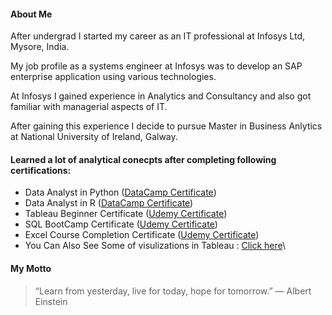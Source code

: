 
#### About Me

After undergrad I started my career as an IT professional at Infosys Ltd, Mysore, India.

My job profile as a systems engineer at Infosys was to develop an SAP enterprise application using various technologies.

At Infosys I gained experience in Analytics and Consultancy and also got familiar with managerial aspects of IT.

After gaining this experience I decide to pursue Master in Business Anlytics at National University of Ireland, Galway.


#### Learned a lot of analytical conecpts after completing following certifications:


*  Data Analyst in Python (<a href="https://ksingh7575.github.io/DataCampPython.html" target="_blank">DataCamp Certificate</a>)
*  Data Analyst in R (<a href="https://ksingh7575.github.io/DataCampR.html" target="_blank">DataCamp Certificate</a>)
*  Tableau Beginner Certificate (<a href="https://www.udemy.com/certificate/UC-GZLYYZ2P/" target="_blank">Udemy Certificate</a>)
*  SQL BootCamp Certificate (<a href="https://www.udemy.com/certificate/UC-NW19KSHV/" target="_blank">Udemy Certificate</a>)
*  Excel Course Completion Certificate (<a href="https://www.udemy.com/certificate/UC-RUZFULJV/" target="_blank">Udemy Certificate</a>)
*  You Can Also See Some of visulizations in Tableau : <a href="https://public.tableau.com/profile/ketan.bhadoriya#!/" target="_blank">Click here</a>\\

#### My Motto

>“Learn from yesterday, live for today, hope for tomorrow.”
― Albert Einstein

